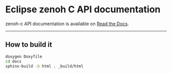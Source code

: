 # Eclipse zenoh C API documentation

zenoh-c API documentation is available on [Read the Docs](https://zenoh-c.readthedocs.io/en/latest/index.html).

-------------------------------
## How to build it

```bash
doxygen Doxyfile
cd docs
sphinx-build -b html . _build/html
```
